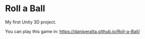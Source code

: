# Roll a Ball
My first Unity 3D project. 

You can play this game in: https://daniperalta.github.io/Roll-a-Ball/


